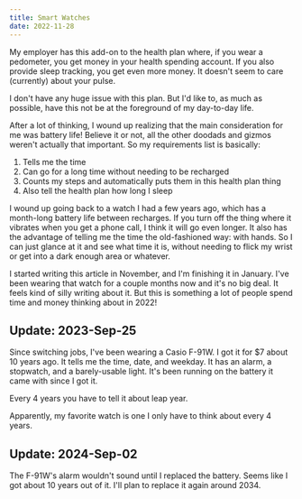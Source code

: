 ```yaml
---
title: Smart Watches
date: 2022-11-28
---
```


My employer has this add-on to the health plan where,
if you wear a pedometer,
you get money in your health spending account.
If you also provide sleep tracking,
you get even more money.
It doesn't seem to care (currently) about your pulse.

I don't have any huge issue with this plan.
But I'd like to, as much as possible,
have this not be at the foreground of my day-to-day life.

After a lot of thinking,
I wound up realizing that the main consideration for me was battery life!
Believe it or not, all the other doodads and gizmos weren't actually that important.
So my requirements list is basically:

1. Tells me the time
2. Can go for a long time without needing to be recharged
3. Counts my steps and automatically puts them in this health plan thing
4. Also tell the health plan how long I sleep

I wound up going back to a watch I had a few years ago,
which has a month-long battery life between recharges.
If you turn off the thing where it vibrates when you get a phone call,
I think it will go even longer.
It also has the advantage of telling me the time the old-fashioned way:
with hands.
So I can just glance at it and see what time it is,
without needing to flick my wrist or get into a dark enough area or whatever.

I started writing this article in November,
and I'm finishing it in January.
I've been wearing that watch for a couple months now and it's no big deal.
It feels kind of silly writing about it.
But this is something a lot of people spend time and money thinking about in 2022!


Update: 2023-Sep-25
---------------

Since switching jobs, I've been wearing a Casio F-91W. I got it for $7 about 10 years ago.
It tells me the time, date, and weekday. It has an alarm, a stopwatch, and a barely-usable
light. It's been running on the battery it came with since I got it.

Every 4 years you have to tell it about leap year.

Apparently, my favorite watch is one I only have to think about every 4 years.


Update: 2024-Sep-02
---------------

The F-91W's alarm wouldn't sound until I replaced the battery.
Seems like I got about 10 years out of it.
I'll plan to replace it again around 2034.
